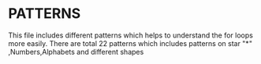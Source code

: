 # PATTERNS
This file includes different patterns which helps to understand the for loops more easily.
There are total 22 patterns which includes patterns on star "*" ,Numbers,Alphabets and different shapes

